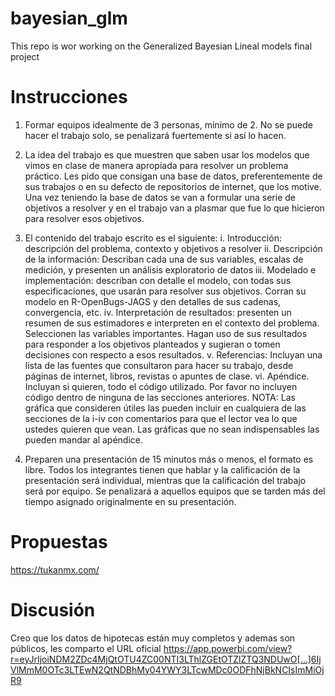 # bayesian_glm
This repo is wor working on the Generalized Bayesian Lineal models final project

# Instrucciones

1) Formar equipos idealmente de 3 personas, mínimo de 2. No se puede hacer el trabajo solo, se penalizará fuertemente si así lo hacen.

2) La idea del trabajo es que muestren que saben usar los modelos que vimos en clase de manera apropiada para resolver un problema práctico. Les pido que consigan una base de datos, preferentemente de sus trabajos o en su defecto de repositorios de internet, que los motive. Una vez teniendo la base de datos se van a formular una serie de objetivos a resolver y en el trabajo van a plasmar que fue lo que hicieron para resolver esos objetivos.

3) El contenido del trabajo escrito es el siguiente:
i. Introducción: descripción del problema, contexto y objetivos a resolver
ii. Descripción de la información: Describan cada una de sus variables, escalas de medición, y presenten un análisis exploratorio de datos
iii. Modelado e implementación: describan con detalle el modelo, con todas sus especificaciones, que usarán para resolver sus objetivos. Corran su modelo en R-OpenBugs-JAGS y den detalles de sus cadenas, convergencia, etc.
iv. Interpretación de resultados: presenten un resumen de sus estimadores e interpreten en el contexto del problema. Seleccionen las variables importantes. Hagan uso de sus resultados para responder a los objetivos planteados y sugieran o tomen decisiones con respecto a esos resultados.
v. Referencias: Incluyan una lista de las fuentes que consultaron para hacer su trabajo, desde páginas de internet, libros, revistas o apuntes de clase.
vi. Apéndice. Incluyan si quieren, todo el código utilizado. Por favor no incluyen código dentro de ninguna de las secciones anteriores.
NOTA: Las gráfica que consideren útiles las pueden incluir en cualquiera de las secciones de la i-iv con comentarios para que el lector vea lo que ustedes quieren que vean. Las gráficas que no sean indispensables las pueden mandar al apéndice.

4) Preparen una presentación de 15 minutos más o menos, el formato es libre. Todos los integrantes tienen que hablar y la calificación de la presentación será individual, mientras que la calificación del trabajo será por equipo. Se penalizará a aquellos equipos que se tarden más del tiempo asignado originalmente en su presentación.

# Propuestas

https://tukanmx.com/

# Discusión

Creo que los datos de hipotecas están muy completos y ademas son públicos, les comparto el URL oficial
https://app.powerbi.com/view?r=eyJrIjoiNDM2ZDc4MjQtOTU4ZC00NTI3LThlZGEtOTZlZTQ3NDUwO[…]6IjVlMmM0OTc3LTEwN2QtNDBhMy04YWY3LTcwMDc0ODFhNjBkNCIsImMiOjR9


